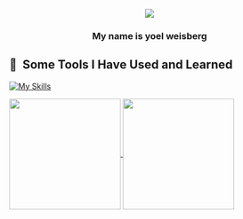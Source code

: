 <p align="center">
  <img src="https://capsule-render.vercel.app/api?type=waving&color=gradient&text=Hello%20World;&height=100&section=header"/>
  <h3 align="center" >My name is yoel weisberg <br> </h3>
</p>

<h2> 🚀 &nbsp;Some Tools I Have Used and Learned</h2>
<p align="left">

[![My Skills](https://skillicons.dev/icons?i=cpp,c,python,java,html,sqlite,react,tauri,vscode,ts,git,github,gitlab,linux,windows)](https://skillicons.dev)

<a href="https://github.com/anuraghazra/github-readme-stats">
  <img height=200 align="center" src="https://github-readme-stats.vercel.app/api?username=Yoel-weisberg&hide=issues&rank_icon=github" />
</a>
<a href="https://github.com/anuraghazra/convoychat">
  <img height=200 align="center" src="https://github-readme-stats.vercel.app/api/top-langs?username=Yoel-weisberg&layout=compact&langs_count=8&card_width=320" />
</a>

